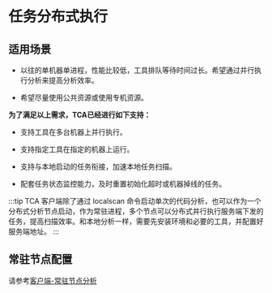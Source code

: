 # 任务分布式执行

## 适用场景

- 以往的单机器单进程，性能比较低，工具排队等待时间过长。希望通过并行执行分析来提高分析效率。

- 希望尽量使用公共资源或使用专机资源。

**为了满足以上需求，TCA已经进行如下支持：**

- 支持工具在多台机器上并行执行。

- 支持指定工具在指定的机器上运行。

- 支持与本地启动的任务衔接，加速本地任务扫描。

- 配套任务状态监控能力，及时重置初始化超时或机器掉线的任务。

:::tip
TCA 客户端除了通过 localscan 命令启动单次的代码分析，也可以作为一个分布式分析节点启动，作为常驻进程，多个节点可以分布式并行执行服务端下发的任务，提高扫描效率。和本地分析一样，需要先安装环境和必要的工具，并配置好服务端地址。
:::

## 常驻节点配置
请参考[客户端-常驻节点分析](../guide/客户端/常驻节点分析.md)